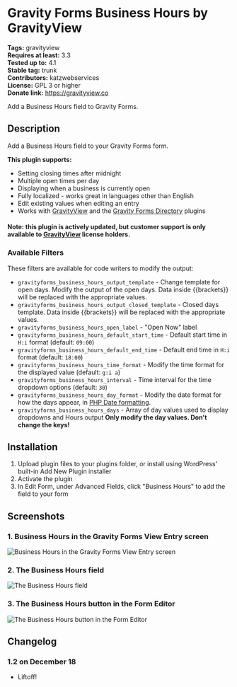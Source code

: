 # Gravity Forms Business Hours by GravityView #
**Tags:** gravityview  
**Requires at least:** 3.3  
**Tested up to:** 4.1  
**Stable tag:** trunk  
**Contributors:** katzwebservices  
**License:** GPL 3 or higher  
**Donate link:** https://gravityview.co  

Add a Business Hours field to Gravity Forms.

## Description ##

Add a Business Hours field to your Gravity Forms form.

__This plugin supports:__

* Setting closing times after midnight
* Multiple open times per day
* Displaying when a business is currently open
* Fully localized - works great in languages other than English
* Edit existing values when editing an entry
* Works with [GravityView](https://gravityview.co) and the [Gravity Forms Directory](https://wordpress.org/plugins/gravity-forms-addons/) plugins

#### Note: this plugin is actively updated, but customer support is only available to [GravityView](https://gravityview.co) license holders.

### Available Filters

These filters are available for code writers to modify the output:

* `gravityforms_business_hours_output_template` - Change template for open days. Modify the output of the open days. Data inside {{brackets}} will be replaced with the appropriate values.
* `gravityforms_business_hours_output_closed_template` - Closed days template.  Data inside {{brackets}} will be replaced with the appropriate values.
* `gravityforms_business_hours_open_label` - "Open Now" label
* `gravityforms_business_hours_default_start_time` - Default start time in `H:i` format (default: `09:00`)
* `gravityforms_business_hours_default_end_time` - Default end time in `H:i` format (default: `18:00`)
* `gravityforms_business_hours_time_format` - Modify the time format for the displayed value (default: `g:i a`)
* `gravityforms_business_hours_interval` - Time interval for the time dropdown options (default: `30`)
* `gravityforms_business_hours_day_format` - Modify the date format for how the days appear, in [PHP Date formatting](http://codex.wordpress.org/Formatting_Date_and_Time).
* `gravityforms_business_hours_days` - Array of day values used to display dropdowns and Hours output __Only modify the day values. Don't change the keys!__

## Installation ##

1. Upload plugin files to your plugins folder, or install using WordPress' built-in Add New Plugin installer
2. Activate the plugin
3. In Edit Form, under Advanced Fields, click "Business Hours" to add the field to your form

## Screenshots ##

### 1. Business Hours in the Gravity Forms View Entry screen ###
![Business Hours in the Gravity Forms View Entry screen](http://s.wordpress.org/extend/plugins/gravity-forms-business-hours-by-gravityview/screenshot-1.png)

### 2. The Business Hours field ###
![The Business Hours field](http://s.wordpress.org/extend/plugins/gravity-forms-business-hours-by-gravityview/screenshot-2.png)

### 3. The Business Hours button in the Form Editor ###
![The Business Hours button in the Form Editor](http://s.wordpress.org/extend/plugins/gravity-forms-business-hours-by-gravityview/screenshot-3.png)


## Changelog ##

### 1.2 on December 18 ###

* Liftoff!